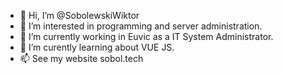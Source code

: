 - 👋 Hi, I’m @SobolewskiWiktor
- 👀 I’m interested in programming and server administration. 
- 🌱 I’m currently working in Euvic as a IT System Administrator.
- 💞️ I’m curently learning about VUE JS. 
- 📫 See my website sobol.tech
<!---
SobolewskiWiktor/SobolewskiWiktor is a ✨ special ✨ repository because its `README.md` (this file) appears on your GitHub profile.
You can click the Preview link to take a look at your changes.
--->
